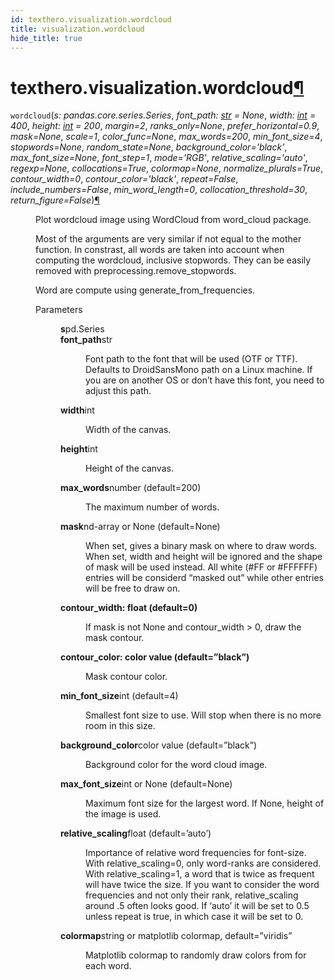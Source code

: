 ```yaml
---
id: texthero.visualization.wordcloud
title: visualization.wordcloud
hide_title: true
---
```


<div>
<div class="section" id="texthero-visualization-wordcloud">
<h1>texthero.visualization.wordcloud<a class="headerlink" href="#texthero-visualization-wordcloud" title="Permalink to this headline">¶</a></h1>
<dl class="py function">
<dt id="texthero.visualization.wordcloud">
<code class="sig-name descname">wordcloud</code><span class="sig-paren">(</span><em class="sig-param"><span class="n">s</span><span class="p">:</span> <span class="n">pandas.core.series.Series</span></em>, <em class="sig-param"><span class="n">font_path</span><span class="p">:</span> <span class="n"><a class="reference external" href="https://docs.python.org/3/library/stdtypes.html#str" title="(in Python v3.8)">str</a></span> <span class="o">=</span> <span class="default_value">None</span></em>, <em class="sig-param"><span class="n">width</span><span class="p">:</span> <span class="n"><a class="reference external" href="https://docs.python.org/3/library/functions.html#int" title="(in Python v3.8)">int</a></span> <span class="o">=</span> <span class="default_value">400</span></em>, <em class="sig-param"><span class="n">height</span><span class="p">:</span> <span class="n"><a class="reference external" href="https://docs.python.org/3/library/functions.html#int" title="(in Python v3.8)">int</a></span> <span class="o">=</span> <span class="default_value">200</span></em>, <em class="sig-param"><span class="n">margin</span><span class="o">=</span><span class="default_value">2</span></em>, <em class="sig-param"><span class="n">ranks_only</span><span class="o">=</span><span class="default_value">None</span></em>, <em class="sig-param"><span class="n">prefer_horizontal</span><span class="o">=</span><span class="default_value">0.9</span></em>, <em class="sig-param"><span class="n">mask</span><span class="o">=</span><span class="default_value">None</span></em>, <em class="sig-param"><span class="n">scale</span><span class="o">=</span><span class="default_value">1</span></em>, <em class="sig-param"><span class="n">color_func</span><span class="o">=</span><span class="default_value">None</span></em>, <em class="sig-param"><span class="n">max_words</span><span class="o">=</span><span class="default_value">200</span></em>, <em class="sig-param"><span class="n">min_font_size</span><span class="o">=</span><span class="default_value">4</span></em>, <em class="sig-param"><span class="n">stopwords</span><span class="o">=</span><span class="default_value">None</span></em>, <em class="sig-param"><span class="n">random_state</span><span class="o">=</span><span class="default_value">None</span></em>, <em class="sig-param"><span class="n">background_color</span><span class="o">=</span><span class="default_value">'black'</span></em>, <em class="sig-param"><span class="n">max_font_size</span><span class="o">=</span><span class="default_value">None</span></em>, <em class="sig-param"><span class="n">font_step</span><span class="o">=</span><span class="default_value">1</span></em>, <em class="sig-param"><span class="n">mode</span><span class="o">=</span><span class="default_value">'RGB'</span></em>, <em class="sig-param"><span class="n">relative_scaling</span><span class="o">=</span><span class="default_value">'auto'</span></em>, <em class="sig-param"><span class="n">regexp</span><span class="o">=</span><span class="default_value">None</span></em>, <em class="sig-param"><span class="n">collocations</span><span class="o">=</span><span class="default_value">True</span></em>, <em class="sig-param"><span class="n">colormap</span><span class="o">=</span><span class="default_value">None</span></em>, <em class="sig-param"><span class="n">normalize_plurals</span><span class="o">=</span><span class="default_value">True</span></em>, <em class="sig-param"><span class="n">contour_width</span><span class="o">=</span><span class="default_value">0</span></em>, <em class="sig-param"><span class="n">contour_color</span><span class="o">=</span><span class="default_value">'black'</span></em>, <em class="sig-param"><span class="n">repeat</span><span class="o">=</span><span class="default_value">False</span></em>, <em class="sig-param"><span class="n">include_numbers</span><span class="o">=</span><span class="default_value">False</span></em>, <em class="sig-param"><span class="n">min_word_length</span><span class="o">=</span><span class="default_value">0</span></em>, <em class="sig-param"><span class="n">collocation_threshold</span><span class="o">=</span><span class="default_value">30</span></em>, <em class="sig-param"><span class="n">return_figure</span><span class="o">=</span><span class="default_value">False</span></em><span class="sig-paren">)</span><a class="headerlink" href="#texthero.visualization.wordcloud" title="Permalink to this definition">¶</a></dt>
<dd><p>Plot wordcloud image using WordCloud from word_cloud package.</p>
<p>Most of the arguments are very similar if not equal to the mother function. In constrast, all words are taken into account when computing the wordcloud, inclusive stopwords. They can be easily removed with preprocessing.remove_stopwords.</p>
<p>Word are compute using generate_from_frequencies.</p>
<dl class="field-list simple">
<dt class="field-odd">Parameters</dt>
<dd class="field-odd"><dl class="simple">
<dt><strong>s</strong><span class="classifier">pd.Series</span></dt><dd></dd>
<dt><strong>font_path</strong><span class="classifier">str</span></dt><dd><p>Font path to the font that will be used (OTF or TTF). Defaults to DroidSansMono path on a Linux machine. If you are on another OS or don’t have this font, you need to adjust this path.</p>
</dd>
<dt><strong>width</strong><span class="classifier">int</span></dt><dd><p>Width of the canvas.</p>
</dd>
<dt><strong>height</strong><span class="classifier">int</span></dt><dd><p>Height of the canvas.</p>
</dd>
<dt><strong>max_words</strong><span class="classifier">number (default=200)</span></dt><dd><p>The maximum number of words.</p>
</dd>
<dt><strong>mask</strong><span class="classifier">nd-array or None (default=None)</span></dt><dd><p>When set, gives a binary mask on where to draw words. When set, width and height will be ignored and the shape of mask will be used instead. All white (#FF or #FFFFFF) entries will be considerd “masked out” while other entries will be free to draw on.</p>
</dd>
<dt><strong>contour_width: float (default=0)</strong></dt><dd><p>If mask is not None and contour_width &gt; 0, draw the mask contour.</p>
</dd>
<dt><strong>contour_color: color value (default=”black”)</strong></dt><dd><p>Mask contour color.</p>
</dd>
<dt><strong>min_font_size</strong><span class="classifier">int (default=4)</span></dt><dd><p>Smallest font size to use. Will stop when there is no more room in this size.</p>
</dd>
<dt><strong>background_color</strong><span class="classifier">color value (default=”black”)</span></dt><dd><p>Background color for the word cloud image.</p>
</dd>
<dt><strong>max_font_size</strong><span class="classifier">int or None (default=None)</span></dt><dd><p>Maximum font size for the largest word. If None, height of the image is used.</p>
</dd>
<dt><strong>relative_scaling</strong><span class="classifier">float (default=’auto’)</span></dt><dd><p>Importance of relative word frequencies for font-size.  With
relative_scaling=0, only word-ranks are considered.  With
relative_scaling=1, a word that is twice as frequent will have twice
the size.  If you want to consider the word frequencies and not only
their rank, relative_scaling around .5 often looks good.
If ‘auto’ it will be set to 0.5 unless repeat is true, in which
case it will be set to 0.</p>
</dd>
<dt><strong>colormap</strong><span class="classifier">string or matplotlib colormap, default=”viridis”</span></dt><dd><p>Matplotlib colormap to randomly draw colors from for each word.</p>
</dd>
</dl>
</dd>
</dl>
</dd></dl>
</div>
</div>